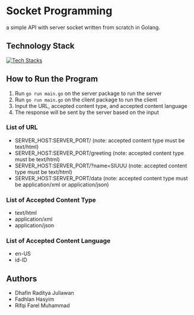 # Socket Programming
a simple API with server socket written from scratch in Golang.

## Technology Stack
[![Tech Stacks](https://skillicons.dev/icons?i=golang)](https://skillicons.dev)

## How to Run the Program
1. Run ```go run main.go``` on the server package to run the server
2. Run ```go run main.go``` on the client package to run the client
3. Input the URL, accepted content type, and accepted content language
4. The response will be sent by the server based on the input

### List of URL
- SERVER_HOST:SERVER_PORT/ (note: accepted content type must be text/html)
- SERVER_HOST:SERVER_PORT/greeting (note: accepted content type must be text/html)
- SERVER_HOST:SERVER_PORT/?name=SIUUU (note: accepted content type must be text/html)
- SERVER_HOST:SERVER_PORT/data (note: accepted content type must be application/xml or application/json)

### List of Accepted Content Type
- text/html
- application/xml
- application/json

### List of Accepted Content Language
- en-US
- id-ID

## Authors
- Dhafin Raditya Juliawan
- Fadhlan Hasyim
- Rifqi Farel Muhammad

